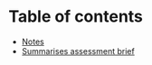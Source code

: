 # Table of contents

* [Notes](README.md)
* [Summarises assessment brief](summarises-assessment-brief.md)
